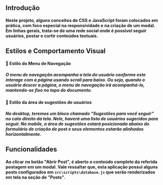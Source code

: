## Introdução
#### Neste projeto, alguns conceitos de CSS e JavaScript foram colocados em prática, com foco especial na responsividade e na criação de um modal. Em linhas gerais, trata-se de uma rede social onde é possível seguir usuários, postar e curtir conteúdos textuais.

## Estilos e Comportamento Visual
#### 🎨 Estilo do Menu de Navegação

##### O menu de navegação acompanha a tela do usuário conforme este interage com a página usando scroll para baixo. Ou seja, quando o usuário descer a página, o menu de navegação irá acompanhá-lo, mantendo-se fixo no topo do documento.

#### 🎨 Estilo da área de sugestões de usuários

##### No desktop, teremos um bloco chamado "Sugestões para você seguir" no cato direito da tela. Nele, haverá uma lista de usuários sugeridos para seguir. No mobile, a área de sugestões estará posicionada abaixo do formulário de criação de post e seus elementos estarão alinhados horizontalmente.

## Funcionalidades

#### Ao clicar no botão "Abrir Post", é aberto o conteúdo completo da referida postagem em um modal. Vale ressaltar que, esta aplicação possui alguns posts configurados em `src\scripts\database.js` que serão renderizados em tela na seção de "Posts".
